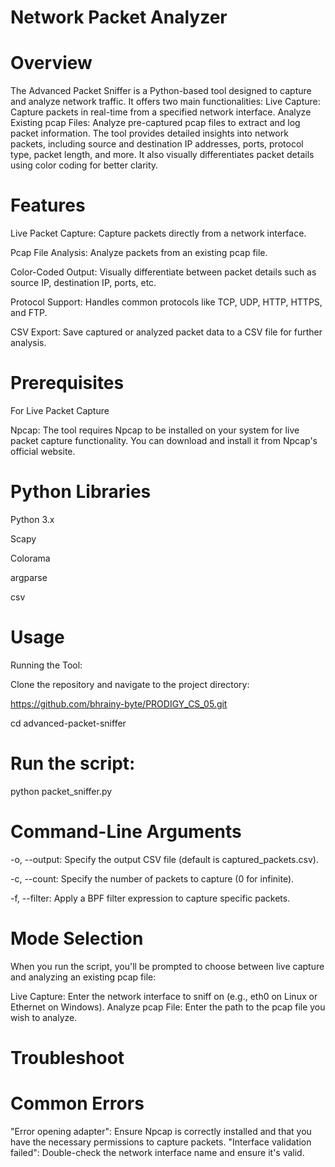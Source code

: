 # Network Packet Analyzer

# Overview

The Advanced Packet Sniffer is a Python-based tool designed to capture and analyze network traffic. It offers two main functionalities:
Live Capture: Capture packets in real-time from a specified network interface.
Analyze Existing pcap Files: Analyze pre-captured pcap files to extract and log packet information.
The tool provides detailed insights into network packets, including source and destination IP addresses, ports, protocol type, packet length, and more. It also visually differentiates packet details using color coding for better clarity.

# Features
Live Packet Capture: Capture packets directly from a network interface.

Pcap File Analysis: Analyze packets from an existing pcap file.

Color-Coded Output: Visually differentiate between packet details such as source IP, destination IP, ports, etc.

Protocol Support: Handles common protocols like TCP, UDP, HTTP, HTTPS, and FTP.

CSV Export: Save captured or analyzed packet data to a CSV file for further analysis.

# Prerequisites
For Live Packet Capture

Npcap: The tool requires Npcap to be installed on your system for live packet capture functionality. You can download and install it from Npcap's official website.

# Python Libraries
Python 3.x

Scapy

Colorama

argparse

csv

# Usage
 Running the Tool:

Clone the repository and navigate to the project directory:

https://github.com/bhrainy-byte/PRODIGY_CS_05.git

 cd advanced-packet-sniffer


 # Run the script:
 
 python packet_sniffer.py


# Command-Line Arguments
-o, --output: Specify the output CSV file (default is captured_packets.csv).

-c, --count: Specify the number of packets to capture (0 for infinite).

-f, --filter: Apply a BPF filter expression to capture specific packets.

# Mode Selection

When you run the script, you'll be prompted to choose between live capture and analyzing an existing pcap file:

Live Capture: Enter the network interface to sniff on (e.g., eth0 on Linux or Ethernet on Windows).
Analyze pcap File: Enter the path to the pcap file you wish to analyze.


# Troubleshoot 

# Common Errors
"Error opening adapter": Ensure Npcap is correctly installed and that you have the necessary permissions to capture packets.
"Interface validation failed": Double-check the network interface name and ensure it's valid.


